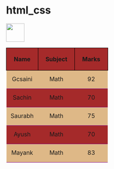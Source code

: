 # html_css
<!DOCTYPE html>
<html lang="en">
<head>
    <meta charset="UTF-8">
    <meta name="viewport" content="width=device-width, initial-scale=1.0">
    <title>Table</title>
    <script src="https://kit.fontawesome.com/a5721d3d7a.js" crossorigin="anonymous"></script>
</head>
<style>
    table{
        width: 70%;
    }
    th{
        border: 1px solid black;
    
    }
    th{
        height: 40px;
        padding: 20px;
    }
    td{ 
        height: 50px;
        text-align: center;
        vertical-align: middle;
        border-bottom: 1px solid purple;
       
    }
    td:hover{
        background-color: aquamarine;
    }
    th:hover{
        background-color: blueviolet;
        color: white;
    }
    tr:nth-child(even){
        background-color: burlywood;
    }
    tr:nth-child(odd){
        background-color: brown;
    }
</style>
<body>
    <img src="image/home.svg" height="50"/>
    <table>
        <tr>
            <th>Name</th>
            <th>Subject</th>
            <th>Marks</th>
        </tr>
        <tr>
            <td>Gcsaini</td>
            <td>Math</td>
            <td>92</td>
        </tr>
        <tr>
            <td>Sachin</td>
            <td>Math</td>
            <td>70</td>
        </tr>
        <tr>
            <td>Saurabh</td>
            <td>Math</td>
            <td>75</td>
        </tr>
        <tr>
            <td>Ayush</td>
            <td>Math</td>
            <td>70</td>
        </tr>
        <tr>
            <td>Mayank</td>
            <td>Math</td>
            <td>83</td>
        </tr>
    </table>
    
</body>
</html>
